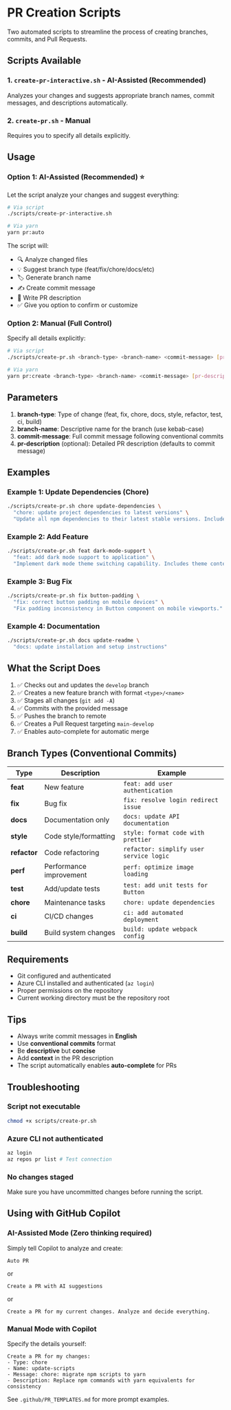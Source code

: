 # PR Creation Scripts

Two automated scripts to streamline the process of creating branches, commits, and Pull Requests.

## Scripts Available

### 1. `create-pr-interactive.sh` - AI-Assisted (Recommended)

Analyzes your changes and suggests appropriate branch names, commit messages, and descriptions automatically.

### 2. `create-pr.sh` - Manual

Requires you to specify all details explicitly.

## Usage

### Option 1: AI-Assisted (Recommended) ⭐

Let the script analyze your changes and suggest everything:

```bash
# Via script
./scripts/create-pr-interactive.sh

# Via yarn
yarn pr:auto
```

The script will:

- 🔍 Analyze changed files
- 💡 Suggest branch type (feat/fix/chore/docs/etc)
- 🏷️ Generate branch name
- ✍️ Create commit message
- 📝 Write PR description
- ✅ Give you option to confirm or customize

### Option 2: Manual (Full Control)

Specify all details explicitly:

```bash
# Via script
./scripts/create-pr.sh <branch-type> <branch-name> <commit-message> [pr-description]

# Via yarn
yarn pr:create <branch-type> <branch-name> <commit-message> [pr-description]
```

## Parameters

1. **branch-type**: Type of change (feat, fix, chore, docs, style, refactor, test, ci, build)
2. **branch-name**: Descriptive name for the branch (use kebab-case)
3. **commit-message**: Full commit message following conventional commits
4. **pr-description** (optional): Detailed PR description (defaults to commit message)

## Examples

### Example 1: Update Dependencies (Chore)

```bash
./scripts/create-pr.sh chore update-dependencies \
  "chore: update project dependencies to latest versions" \
  "Update all npm dependencies to their latest stable versions. Includes security patches and performance improvements."
```

### Example 2: Add Feature

```bash
./scripts/create-pr.sh feat dark-mode-support \
  "feat: add dark mode support to application" \
  "Implement dark mode theme switching capability. Includes theme context, toggle component, and persistent storage of user preference."
```

### Example 3: Bug Fix

```bash
./scripts/create-pr.sh fix button-padding \
  "fix: correct button padding on mobile devices" \
  "Fix padding inconsistency in Button component on mobile viewports."
```

### Example 4: Documentation

```bash
./scripts/create-pr.sh docs update-readme \
  "docs: update installation and setup instructions"
```

## What the Script Does

1. ✅ Checks out and updates the `develop` branch
2. ✅ Creates a new feature branch with format `<type>/<name>`
3. ✅ Stages all changes (`git add -A`)
4. ✅ Commits with the provided message
5. ✅ Pushes the branch to remote
6. ✅ Creates a Pull Request targeting `main-develop`
7. ✅ Enables auto-complete for automatic merge

## Branch Types (Conventional Commits)

| Type         | Description             | Example                                 |
| ------------ | ----------------------- | --------------------------------------- |
| **feat**     | New feature             | `feat: add user authentication`         |
| **fix**      | Bug fix                 | `fix: resolve login redirect issue`     |
| **docs**     | Documentation only      | `docs: update API documentation`        |
| **style**    | Code style/formatting   | `style: format code with prettier`      |
| **refactor** | Code refactoring        | `refactor: simplify user service logic` |
| **perf**     | Performance improvement | `perf: optimize image loading`          |
| **test**     | Add/update tests        | `test: add unit tests for Button`       |
| **chore**    | Maintenance tasks       | `chore: update dependencies`            |
| **ci**       | CI/CD changes           | `ci: add automated deployment`          |
| **build**    | Build system changes    | `build: update webpack config`          |

## Requirements

- Git configured and authenticated
- Azure CLI installed and authenticated (`az login`)
- Proper permissions on the repository
- Current working directory must be the repository root

## Tips

- Always write commit messages in **English**
- Use **conventional commits** format
- Be **descriptive** but **concise**
- Add **context** in the PR description
- The script automatically enables **auto-complete** for PRs

## Troubleshooting

### Script not executable

```bash
chmod +x scripts/create-pr.sh
```

### Azure CLI not authenticated

```bash
az login
az repos pr list # Test connection
```

### No changes staged

Make sure you have uncommitted changes before running the script.

## Using with GitHub Copilot

### AI-Assisted Mode (Zero thinking required)

Simply tell Copilot to analyze and create:

```
Auto PR
```

or

```
Create a PR with AI suggestions
```

or

```
Create a PR for my current changes. Analyze and decide everything.
```

### Manual Mode with Copilot

Specify the details yourself:

```
Create a PR for my changes:
- Type: chore
- Name: update-scripts
- Message: chore: migrate npm scripts to yarn
- Description: Replace npm commands with yarn equivalents for consistency
```

See `.github/PR_TEMPLATES.md` for more prompt examples.
